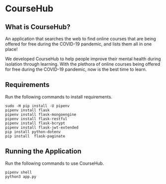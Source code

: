 # CourseHub

## What is CourseHub?
An application that searches the web to find online courses that are being offered for free during the COVID-19 pandemic, and lists them all in one place!

We developed CourseHub to help people improve their mental health during isolation through learning. With the plethora of online courses being offered for free during the COVID-19 pandemic, now is the best time to learn.

## Requirements
Run the following commands to install requirements.

```
sudo -H pip install -U pipenv
pipenv install flask
pipenv install flask-mongoengine
pipenv install flask-restful
pipenv install flask-bcrypt
pipenv install flask-jwt-extended
pip install python-dotenv
pip install  flask-paginate
```

## Running the Application
Run the following commands to use CourseHub.

```
pipenv shell
python3 app.py
```

